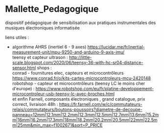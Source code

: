 # Mallette_Pedagogique
dispositif pédagogique de sensibilisation aux pratiques instrumentales des musiques électroniques informatisée


liens utiles :  
- algorithme AHRS (inertiel 6 - 9 axes) https://lucidar.me/fr/inertial-measurement-unit/mpu-9250-and-arduino-9-axis-imu/  
 teensy et capteur ultrason : http://little-scale.blogspot.com/2020/06/teensy-36-with-hc-sr04-distance-sensor.html
shops :  
conrad - fournitures elec, capteurs et microcontrôleurs https://www.conrad.fr/o/kits-cartes-microcontroleurs-mcu-2420148  
robotshop - capteur et microcontrôleurs (teensy LC le moins cher d'europe) : https://www.robotshop.com/eu/fr/platine-developpement-microcontroleur-usb-teensy-lc-avec-broches.html  
et enfin Farnell, composants électroniques , grand catalogue,  prix correct, livraison 48h : https://fr.farnell.com/w/c/commutateurs-relais/commutateurs/boutons-poussoirs?diametre-de-decoupe-panneau=12mm|12.1mm|12.2mm|12.3mm|12.5mm|12.7mm|13.6mm|15.2mm|16mm|16.2mm|17.3mm|18mm|18.2mm|20.2mm|20.5mm|22mm|22.5mm|25mm&min_max=f1002671&sort=P_PRICE
